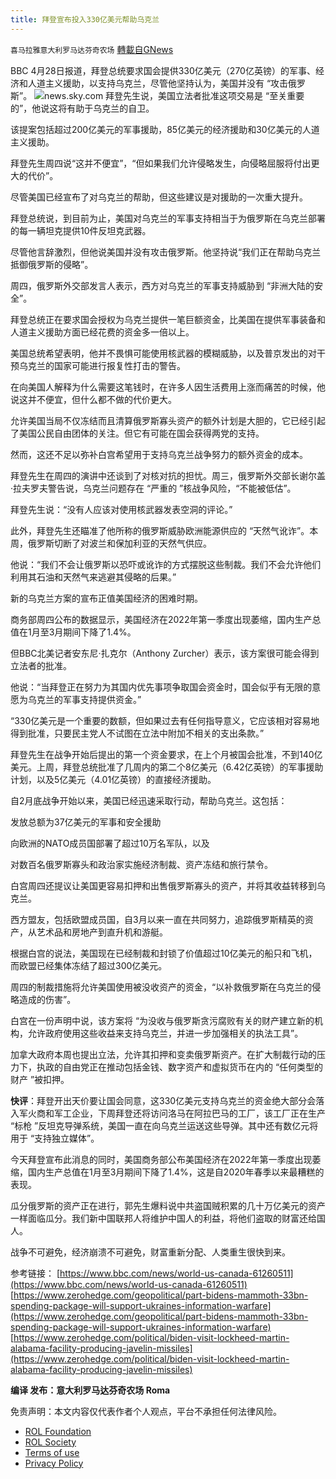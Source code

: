 ```yaml
---
title: 拜登宣布投入330亿美元帮助乌克兰
---
```

`喜马拉雅意大利罗马达芬奇农场` [轉載自GNews](https://gnews.org/zh-hans/2432484/)

BBC 4月28日报道，拜登总统要求国会提供330亿美元（270亿英镑）的军事、经济和人道主义援助，以支持乌克兰，尽管他坚持认为，美国并没有 “攻击俄罗斯”。
 ![](https://assets.gnews.org/wp-content/uploads/2022/04/B-8.jpg)news.sky.com 
拜登先生说，美国立法者批准这项交易是 “至关重要的”，他说这将有助于乌克兰的自卫。
 
该提案包括超过200亿美元的军事援助，85亿美元的经济援助和30亿美元的人道主义援助。
 
拜登先生周四说“这并不便宜”，“但如果我们允许侵略发生，向侵略屈服将付出更大的代价”。
 
尽管美国已经宣布了对乌克兰的帮助，但这些建议是对援助的一次重大提升。
 
拜登总统说，到目前为止，美国对乌克兰的军事支持相当于为俄罗斯在乌克兰部署的每一辆坦克提供10件反坦克武器。
 
尽管他言辞激烈，但他说美国并没有攻击俄罗斯。他坚持说“我们正在帮助乌克兰抵御俄罗斯的侵略”。
 
周四，俄罗斯外交部发言人表示，西方对乌克兰的军事支持威胁到 “非洲大陆的安全”。
 
拜登总统正在要求国会授权为乌克兰提供一笔巨额资金，比美国在提供军事装备和人道主义援助方面已经花费的资金多一倍以上。
 
美国总统希望表明，他并不畏惧可能使用核武器的模糊威胁，以及普京发出的对干预乌克兰的国家可能进行报复性打击的警告。
 
在向美国人解释为什么需要这笔钱时，在许多人因生活费用上涨而痛苦的时候，他说这并不便宜，但什么都不做的代价更大。
 
允许美国当局不仅冻结而且清算俄罗斯寡头资产的额外计划是大胆的，它已经引起了美国公民自由团体的关注。但它有可能在国会获得两党的支持。
 
然而，这还不足以弥补白宫希望用于支持乌克兰战争努力的额外资金的成本。
 
拜登先生在周四的演讲中还谈到了对核对抗的担忧。周三，俄罗斯外交部长谢尔盖·拉夫罗夫警告说，乌克兰问题存在 “严重的 ”核战争风险，“不能被低估”。
 
拜登先生说：“没有人应该对使用核武器发表空洞的评论。”
 
此外，拜登先生还瞄准了他所称的俄罗斯威胁欧洲能源供应的 “天然气讹诈”。本周，俄罗斯切断了对波兰和保加利亚的天然气供应。
 
他说：“我们不会让俄罗斯以恐吓或讹诈的方式摆脱这些制裁。我们不会允许他们利用其石油和天然气来逃避其侵略的后果。”
 
新的乌克兰方案的宣布正值美国经济的困难时期。
 
商务部周四公布的数据显示，美国经济在2022年第一季度出现萎缩，国内生产总值在1月至3月期间下降了1.4%。
 
但BBC北美记者安东尼·扎克尔（Anthony Zurcher）表示，该方案很可能会得到立法者的批准。
 
他说：“当拜登正在努力为其国内优先事项争取国会资金时，国会似乎有无限的意愿为乌克兰的军事支持提供资金。”
 
“330亿美元是一个重要的数额，但如果过去有任何指导意义，它应该相对容易地得到批准，只要民主党人不试图在立法中附加不相关的支出条款。”
 
拜登先生在战争开始后提出的第一个资金要求，在上个月被国会批准，不到140亿美元。上周，拜登总统批准了几周内的第二个8亿美元（6.42亿英镑）的军事援助计划，以及5亿美元（4.01亿英镑）的直接经济援助。
 
自2月底战争开始以来，美国已经迅速采取行动，帮助乌克兰。这包括：
 
发放总额为37亿美元的军事和安全援助
 
向欧洲的NATO成员国部署了超过10万名军队，以及
 
对数百名俄罗斯寡头和政治家实施经济制裁、资产冻结和旅行禁令。
 
白宫周四还提议让美国更容易扣押和出售俄罗斯寡头的资产，并将其收益转移到乌克兰。
 
西方盟友，包括欧盟成员国，自3月以来一直在共同努力，追踪俄罗斯精英的资产，从艺术品和房地产到直升机和游艇。
 
根据白宫的说法，美国现在已经制裁和封锁了价值超过10亿美元的船只和飞机，而欧盟已经集体冻结了超过300亿美元。
 
周四的制裁措施将允许美国使用被没收资产的资金，“以补救俄罗斯在乌克兰的侵略造成的伤害”。
 
白宫在一份声明中说，该方案将 “为没收与俄罗斯贪污腐败有关的财产建立新的机构，允许政府使用这些收益来支持乌克兰，并进一步加强相关的执法工具”。
 
加拿大政府本周也提出立法，允许其扣押和变卖俄罗斯资产。在扩大制裁行动的压力下，执政的自由党正在推动包括金钱、数字资产和虚拟货币在内的 “任何类型的财产 ”被扣押。
 
**快评**：拜登开出天价要让国会同意，这330亿美元支持乌克兰的资金绝大部分会落入军火商和军工企业，下周拜登还将访问洛马在阿拉巴马的工厂，该工厂正在生产 “标枪 ”反坦克导弹系统，美国一直在向乌克兰运送这些导弹。其中还有数亿元将用于 “支持独立媒体”。
 
今天拜登宣布此消息的同时，美国商务部公布美国经济在2022年第一季度出现萎缩，国内生产总值在1月至3月期间下降了1.4%，这是自2020年春季以来最糟糕的表现。
 
瓜分俄罗斯的资产正在进行，郭先生爆料说中共盗国贼积累的几十万亿美元的资产一样面临瓜分。我们新中国联邦人将维护中国人的利益，将他们盗取的财富还给国人。
 
战争不可避免，经济崩溃不可避免，财富重新分配、人类重生很快到来。
 
参考链接：
[https://www.bbc.com/news/world-us-canada-61260511](https://www.bbc.com/news/world-us-canada-61260511)
[https://www.zerohedge.com/geopolitical/part-bidens-mammoth-33bn-spending-package-will-support-ukraines-information-warfare](https://www.zerohedge.com/geopolitical/part-bidens-mammoth-33bn-spending-package-will-support-ukraines-information-warfare)
[https://www.zerohedge.com/political/biden-visit-lockheed-martin-alabama-facility-producing-javelin-missiles](https://www.zerohedge.com/political/biden-visit-lockheed-martin-alabama-facility-producing-javelin-missiles)
 
**编译 发布：意大利罗马达芬奇农场 Roma**

免责声明：本文内容仅代表作者个人观点，平台不承担任何法律风险。
  
- [ROL Foundation](https://rolfoundation.org/)
- [ROL Society](https://rolsociety.org/)
- [Terms of use](https://gnews.org/terms-of-use-3/)
- [Privacy Policy](https://gnews.org/privacy-policy/)
